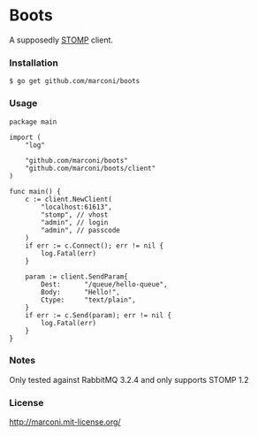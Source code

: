 # Boots

A supposedly [STOMP](http://stomp.github.io/) client.

### Installation

    $ go get github.com/marconi/boots

### Usage

    package main

    import (
        "log"

        "github.com/marconi/boots"
        "github.com/marconi/boots/client"
    )

    func main() {
        c := client.NewClient(
            "localhost:61613",
            "stomp", // vhost
            "admin", // login
            "admin", // passcode
        )
        if err := c.Connect(); err != nil {
            log.Fatal(err)
        }

        param := client.SendParam{
            Dest:      "/queue/hello-queue",
            Body:      "Hello!",
            Ctype:     "text/plain",
        }
        if err := c.Send(param); err != nil {
            log.Fatal(err)
        }
    }

### Notes

Only tested against RabbitMQ 3.2.4 and only supports STOMP 1.2

### License

http://marconi.mit-license.org/
